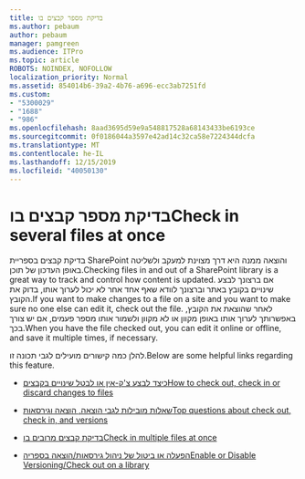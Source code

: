 ```yaml
---
title: בדיקת מספר קבצים בו
ms.author: pebaum
author: pebaum
manager: pamgreen
ms.audience: ITPro
ms.topic: article
ROBOTS: NOINDEX, NOFOLLOW
localization_priority: Normal
ms.assetid: 854014b6-39a2-4b76-a696-ecc3ab7251fd
ms.custom:
- "5300029"
- "1688"
- "986"
ms.openlocfilehash: 8aad3695d59e9a548817528a68143433be6193ce
ms.sourcegitcommit: 0f0186044a3597e42ad14c32ca58e7224344dcfa
ms.translationtype: MT
ms.contentlocale: he-IL
ms.lasthandoff: 12/15/2019
ms.locfileid: "40050130"
---
```

# <a name="check-in-several-files-at-once"></a><span data-ttu-id="d9d9d-102">בדיקת מספר קבצים בו</span><span class="sxs-lookup"><span data-stu-id="d9d9d-102">Check in several files at once</span></span>

<span data-ttu-id="d9d9d-103">בדיקת קבצים בספריית SharePoint והוצאה ממנה היא דרך מצוינת למעקב ולשליטה באופן העדכון של תוכן.</span><span class="sxs-lookup"><span data-stu-id="d9d9d-103">Checking files in and out of a SharePoint library is a great way to track and control how content is updated.</span></span> <span data-ttu-id="d9d9d-104">אם ברצונך לבצע שינויים בקובץ באתר וברצונך לוודא שאף אחד אחר לא יכול לערוך אותו, בדוק את הקובץ.</span><span class="sxs-lookup"><span data-stu-id="d9d9d-104">If you want to make changes to a file on a site and you want to make sure no one else can edit it, check out the file.</span></span> <span data-ttu-id="d9d9d-105">לאחר שהוצאת את הקובץ, באפשרותך לערוך אותו באופן מקוון או לא מקוון ולשמור אותו מספר פעמים, אם יש צורך בכך.</span><span class="sxs-lookup"><span data-stu-id="d9d9d-105">When you have the file checked out, you can edit it online or offline, and save it multiple times, if necessary.</span></span>

<span data-ttu-id="d9d9d-106">להלן כמה קישורים מועילים לגבי תכונה זו.</span><span class="sxs-lookup"><span data-stu-id="d9d9d-106">Below are some helpful links regarding this feature.</span></span>

- [<span data-ttu-id="d9d9d-107">כיצד לבצע צ'ק-אין או לבטל שינויים בקבצים</span><span class="sxs-lookup"><span data-stu-id="d9d9d-107">How to check out, check in or discard changes to files</span></span>](https://support.office.com/article/check-out-check-in-or-discard-changes-to-files-in-a-library-7e2c12a9-a874-4393-9511-1378a700f6de)

- [<span data-ttu-id="d9d9d-108">שאלות מובילות לגבי הוצאה, הוצאה וגירסאות</span><span class="sxs-lookup"><span data-stu-id="d9d9d-108">Top questions about check out, check in, and versions</span></span>](https://support.office.com/article/Top-questions-about-check-out-check-in-and-versions-7E941339-E972-4C7A-A79A-80A1FCF84076)

- [<span data-ttu-id="d9d9d-109">בדיקת קבצים מרובים בו</span><span class="sxs-lookup"><span data-stu-id="d9d9d-109">Check in multiple files at once</span></span>](https://support.office.com/article/check-out-check-in-or-discard-changes-to-files-in-a-library-7e2c12a9-a874-4393-9511-1378a700f6de)

- [<span data-ttu-id="d9d9d-110">הפעלה או ביטול של ניהול גירסאות/הוצאה בספריה</span><span class="sxs-lookup"><span data-stu-id="d9d9d-110">Enable or Disable Versioning/Check out on a library</span></span>](https://support.office.com/article/enable-and-configure-versioning-for-a-list-or-library-1555d642-23ee-446a-990a-bcab618c7a37)

  
